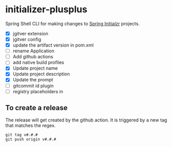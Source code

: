 # initializer-plusplus

Spring Shell CLI for making changes to [Spring Initialzr](start.spring.io) projects.

- [X] jgitver extension
- [X] jgitver config
- [X] update the artifact version in pom.xml
- [ ] rename Application
- [ ] Add github actions
- [ ] add native build profiles
- [X] Update project name
- [X] Update project description
- [X] Update the prompt
- [ ] gitcommit id plugin
- [ ] registry placeholders in <properties>

## To create a release

The release will get created by the github action.
It is triggered by a new tag that matches the regex.

```text
git tag v#.#.#
git push origin v#.#.#
```